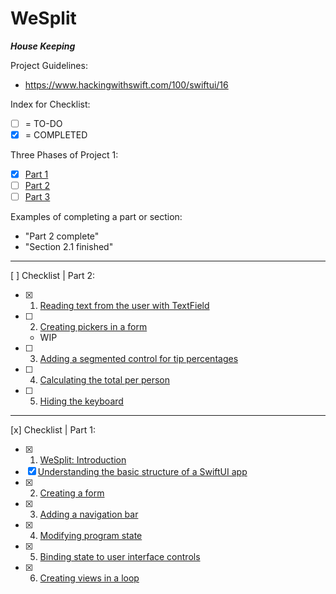 #  WeSplit

***House Keeping***

Project Guidelines:
- https://www.hackingwithswift.com/100/swiftui/16

Index for Checklist:
- [ ] = TO-DO
- [x] = COMPLETED

Three Phases of Project 1:
- [x] [Part 1](https://www.hackingwithswift.com/100/swiftui/16)
- [ ] [Part 2](https://www.hackingwithswift.com/100/swiftui/17)
- [ ] [Part 3](https://www.hackingwithswift.com/100/swiftui/18)

Examples of completing a part or section:
- "Part 2 complete"
- "Section 2.1 finished"
___
[ ] Checklist | Part 2:
- [x] 1. [Reading text from the user with TextField](https://www.hackingwithswift.com/books/ios-swiftui/reading-text-from-the-user-with-textfield)
- [ ] 2. [Creating pickers in a form](https://www.hackingwithswift.com/books/ios-swiftui/creating-pickers-in-a-form)
    - WIP
- [ ] 3. [Adding a segmented control for tip percentages](https://www.hackingwithswift.com/books/ios-swiftui/adding-a-segmented-control-for-tip-percentages)
- [ ] 4. [Calculating the total per person](https://www.hackingwithswift.com/books/ios-swiftui/calculating-the-total-per-person)
- [ ] 5. [Hiding the keyboard](https://www.hackingwithswift.com/books/ios-swiftui/hiding-the-keyboard)



___
[x] Checklist | Part 1: 
- [x] 1. [WeSplit: Introduction](https://www.hackingwithswift.com/books/ios-swiftui/wesplit-introduction)
- [X] [Understanding the basic structure of a SwiftUI app](https://www.hackingwithswift.com/books/ios-swiftui/understanding-the-basic-structure-of-a-swiftui-app)
- [x] 2. [Creating a form](https://www.hackingwithswift.com/books/ios-swiftui/creating-a-form)
- [x] 3. [Adding a navigation bar](https://www.hackingwithswift.com/books/ios-swiftui/adding-a-navigation-bar)
- [x] 4. [Modifying program state](https://www.hackingwithswift.com/books/ios-swiftui/modifying-program-state)
- [x] 5. [Binding state to user interface controls](https://www.hackingwithswift.com/books/ios-swiftui/binding-state-to-user-interface-controls)
- [x] 6. [Creating views in a loop](https://www.hackingwithswift.com/books/ios-swiftui/creating-views-in-a-loop)
